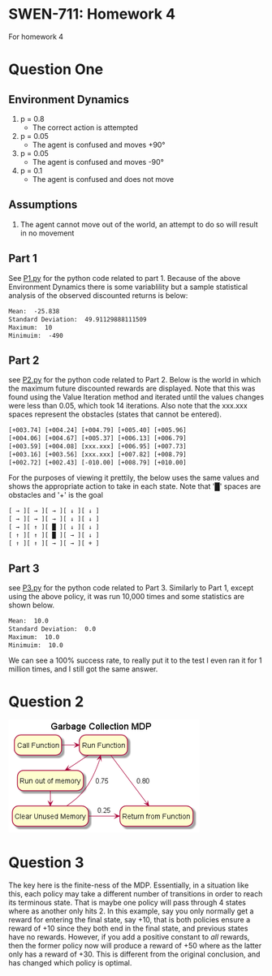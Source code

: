 # SWEN-711: Homework 4
For homework 4

# Question One
## Environment Dynamics
1. p = 0.8
    * The correct action is attempted
1. p = 0.05
    * The agent is confused and moves +90&deg;
1. p = 0.05
    * The agent is confused and moves -90&deg;
1. p = 0.1
    * The agent is confused and does not move

## Assumptions
1. The agent cannot move out of the world, an attempt to do so will result in no movement

## Part 1
See [P1.py](src/P1.py) for the python code related to part 1. Because of the above Environment Dynamics there is some variablility but a sample statistical analysis of the observed discounted returns is below:
```
Mean:  -25.838
Standard Deviation:  49.91129888111509
Maximum:  10
Minimuim:  -490
```

## Part 2
see [P2.py](src/P2.py) for the python code related to Part 2. Below is the world in which the maximum future discounted rewards are displayed. Note that this was found using the Value Iteration method and iterated until the values changes were less than 0.05, which took 14 iterations. Also note that the xxx.xxx spaces represent the obstacles (states that cannot be entered).
```
[+003.74] [+004.24] [+004.79] [+005.40] [+005.96]
[+004.06] [+004.67] [+005.37] [+006.13] [+006.79]
[+003.59] [+004.08] [xxx.xxx] [+006.95] [+007.73]
[+003.16] [+003.56] [xxx.xxx] [+007.82] [+008.79]
[+002.72] [+002.43] [-010.00] [+008.79] [+010.00]
```

For the purposes of viewing it prettily, the below uses the same values and shows the appropriate action to take in each state. Note that '█' spaces are obstacles and '+' is the goal
```
[ → ][ → ][ → ][ ↓ ][ ↓ ]
[ → ][ → ][ → ][ ↓ ][ ↓ ]
[ → ][ ↑ ][ █ ][ ↓ ][ ↓ ]
[ ↑ ][ ↑ ][ █ ][ → ][ ↓ ]
[ ↑ ][ ↑ ][ → ][ → ][ + ]
```

## Part 3
see [P3.py](src/P3.py) for the python code related to Part 3. Similarly to Part 1, except using the above policy, it was run 10,000 times and some statistics are shown below.
```
Mean:  10.0
Standard Deviation:  0.0
Maximum:  10.0
Minimuim:  10.0
```
We can see a 100% success rate, to really put it to the test I even ran it for 1 million times, and I still got the same answer.


# Question 2
![Question 2](./Q2/GC.png)

# Question 3
The key here is the finite-ness of the MDP. Essentially, in a situation like this, each policy may take a different number of transitions in order to reach its terminous state. That is maybe one policy will pass through 4 states where as another only hits 2. In this example, say you only normally get a reward for entering the final state, say +10, that is both policies ensure a reward of +10 since they both end in the final state, and previous states have no rewards. However, if you add a positive constant to *all* rewards, then the former policy now will produce a reward of +50 where as the latter only has a reward of +30. This is different from the original conclusion, and has changed which policy is optimal.